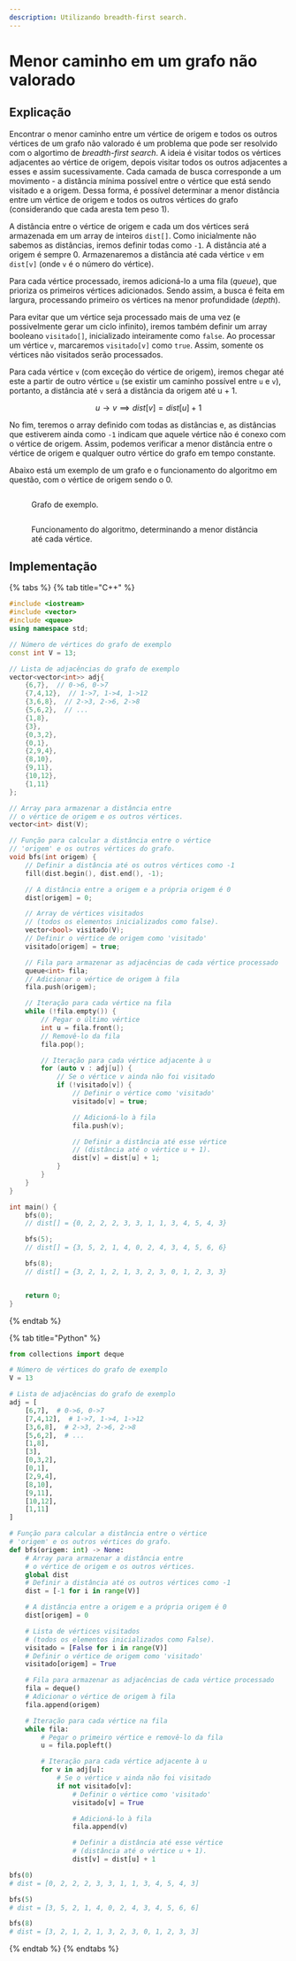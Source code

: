 ```yaml
---
description: Utilizando breadth-first search.
---
```


# Menor caminho em um grafo não valorado

## Explicação

Encontrar o menor caminho entre um vértice de origem e todos os outros vértices de um grafo não valorado é um problema que pode ser resolvido com o algortimo de _breadth-first search_. A ideia é visitar todos os vértices adjacentes ao vértice de origem, depois visitar todos os outros adjacentes a esses e assim sucessivamente. Cada camada de busca corresponde a um movimento - a distância mínima possível entre o vértice que está sendo visitado e a origem. Dessa forma, é possível determinar a menor distância entre um vértice de origem e todos os outros vértices do grafo (considerando que cada aresta tem peso 1).

A distância entre o vértice de origem e cada um dos vértices será armazenada em um array de inteiros `dist[]`. Como inicialmente não sabemos as distâncias, iremos definir todas como `-1`. A distância até a origem é sempre 0. Armazenaremos a distância até cada vértice `v` em `dist[v]` (onde `v` é o número do vértice).

Para cada vértice processado, iremos adicioná-lo a uma fila (_queue_), que prioriza os primeiros vértices adicionados. Sendo assim, a busca é feita em largura, processando primeiro os vértices na menor profundidade (_depth_).

Para evitar que um vértice seja processado mais de uma vez (e possivelmente gerar um ciclo infinito), iremos também definir um array booleano `visitado[]`, inicializado inteiramente como `false`. Ao processar um vértice `v`, marcaremos `visitado[v]` como `true`. Assim, somente os vértices não visitados serão processados.

Para cada vértice `v` (com exceção do vértice de origem), iremos chegar até este a partir de outro vértice `u` (se existir um caminho possível entre `u` e `v`), portanto, a distância até `v` será a distância da origem até u + 1.

$$
u \to v \implies dist[v] = dist[u] + 1
$$

No fim, teremos o array definido com todas as distâncias e, as distâncias que estiverem ainda como `-1` indicam que aquele vértice não é conexo com o vértice de origem. Assim, podemos verificar a menor distância entre o vértice de origem e qualquer outro vértice do grafo em tempo constante.

Abaixo está um exemplo de um grafo e o funcionamento do algoritmo em questão, com o vértice de origem sendo o 0.

<figure><img src="../../.gitbook/assets/bfs_menor_caminho_grafo_1.png" alt=""><figcaption><p>Grafo de exemplo.</p></figcaption></figure>

<figure><img src="../../.gitbook/assets/bfs_menor_caminho_grafo_2.gif" alt=""><figcaption><p>Funcionamento do algoritmo, determinando a menor distância até cada vértice.</p></figcaption></figure>

## Implementação

{% tabs %}
{% tab title="C++" %}
```cpp
#include <iostream>
#include <vector>
#include <queue>
using namespace std;

// Número de vértices do grafo de exemplo
const int V = 13;

// Lista de adjacências do grafo de exemplo
vector<vector<int>> adj{
    {6,7},  // 0->6, 0->7
    {7,4,12},  // 1->7, 1->4, 1->12
    {3,6,8},  // 2->3, 2->6, 2->8
    {5,6,2},  // ...
    {1,8},
    {3},
    {0,3,2},
    {0,1},
    {2,9,4},
    {8,10},
    {9,11},
    {10,12},
    {1,11}
};

// Array para armazenar a distância entre
// o vértice de origem e os outros vértices.
vector<int> dist(V);

// Função para calcular a distância entre o vértice
// 'origem' e os outros vértices do grafo.
void bfs(int origem) {
    // Definir a distância até os outros vértices como -1
    fill(dist.begin(), dist.end(), -1);

    // A distância entre a origem e a própria origem é 0
    dist[origem] = 0;

    // Array de vértices visitados
    // (todos os elementos inicializados como false).
    vector<bool> visitado(V);
    // Definir o vértice de origem como 'visitado'
    visitado[origem] = true;

    // Fila para armazenar as adjacências de cada vértice processado
    queue<int> fila;
    // Adicionar o vértice de origem à fila
    fila.push(origem);

    // Iteração para cada vértice na fila
    while (!fila.empty()) {
        // Pegar o último vértice
        int u = fila.front();
        // Removê-lo da fila
        fila.pop();

        // Iteração para cada vértice adjacente à u
        for (auto v : adj[u]) {
            // Se o vértice v ainda não foi visitado
            if (!visitado[v]) {
                // Definir o vértice como 'visitado'
                visitado[v] = true;

                // Adicioná-lo à fila
                fila.push(v);

                // Definir a distância até esse vértice
                // (distância até o vértice u + 1).
                dist[v] = dist[u] + 1;
            }
        }
    }
}

int main() {
    bfs(0);
    // dist[] = {0, 2, 2, 2, 3, 3, 1, 1, 3, 4, 5, 4, 3}

    bfs(5);
    // dist[] = {3, 5, 2, 1, 4, 0, 2, 4, 3, 4, 5, 6, 6}

    bfs(8);
    // dist[] = {3, 2, 1, 2, 1, 3, 2, 3, 0, 1, 2, 3, 3}


    return 0;
}
```
{% endtab %}

{% tab title="Python" %}
```python
from collections import deque

# Número de vértices do grafo de exemplo
V = 13

# Lista de adjacências do grafo de exemplo
adj = [
    [6,7],  # 0->6, 0->7
    [7,4,12],  # 1->7, 1->4, 1->12
    [3,6,8],  # 2->3, 2->6, 2->8
    [5,6,2],  # ...
    [1,8],
    [3],
    [0,3,2],
    [0,1],
    [2,9,4],
    [8,10],
    [9,11],
    [10,12],
    [1,11]
]

# Função para calcular a distância entre o vértice
# 'origem' e os outros vértices do grafo.
def bfs(origem: int) -> None:
    # Array para armazenar a distância entre
    # o vértice de origem e os outros vértices.
    global dist
    # Definir a distância até os outros vértices como -1
    dist = [-1 for i in range(V)]

    # A distância entre a origem e a própria origem é 0
    dist[origem] = 0

    # Lista de vértices visitados
    # (todos os elementos inicializados como False).
    visitado = [False for i in range(V)]
    # Definir o vértice de origem como 'visitado'
    visitado[origem] = True

    # Fila para armazenar as adjacências de cada vértice processado
    fila = deque()
    # Adicionar o vértice de origem à fila
    fila.append(origem)

    # Iteração para cada vértice na fila
    while fila:
        # Pegar o primeiro vértice e removê-lo da fila
        u = fila.popleft()

        # Iteração para cada vértice adjacente à u
        for v in adj[u]:
            # Se o vértice v ainda não foi visitado
            if not visitado[v]:
                # Definir o vértice como 'visitado'
                visitado[v] = True

                # Adicioná-lo à fila
                fila.append(v)

                # Definir a distância até esse vértice
                # (distância até o vértice u + 1).
                dist[v] = dist[u] + 1

bfs(0)
# dist = [0, 2, 2, 2, 3, 3, 1, 1, 3, 4, 5, 4, 3]

bfs(5)
# dist = [3, 5, 2, 1, 4, 0, 2, 4, 3, 4, 5, 6, 6]

bfs(8)
# dist = [3, 2, 1, 2, 1, 3, 2, 3, 0, 1, 2, 3, 3]
```
{% endtab %}
{% endtabs %}
